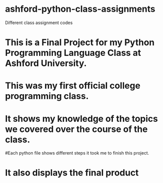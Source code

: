 # ashford-python-class-assignments
Different class assignment codes
# This is a Final Project for my Python Programming Language Class at Ashford University. 
# This was my first official college programming class. 
# It shows my knowledge of the topics we covered over the course of the class.

#Each python file shows different steps it took me to finish this project.  
# It also displays the final product
